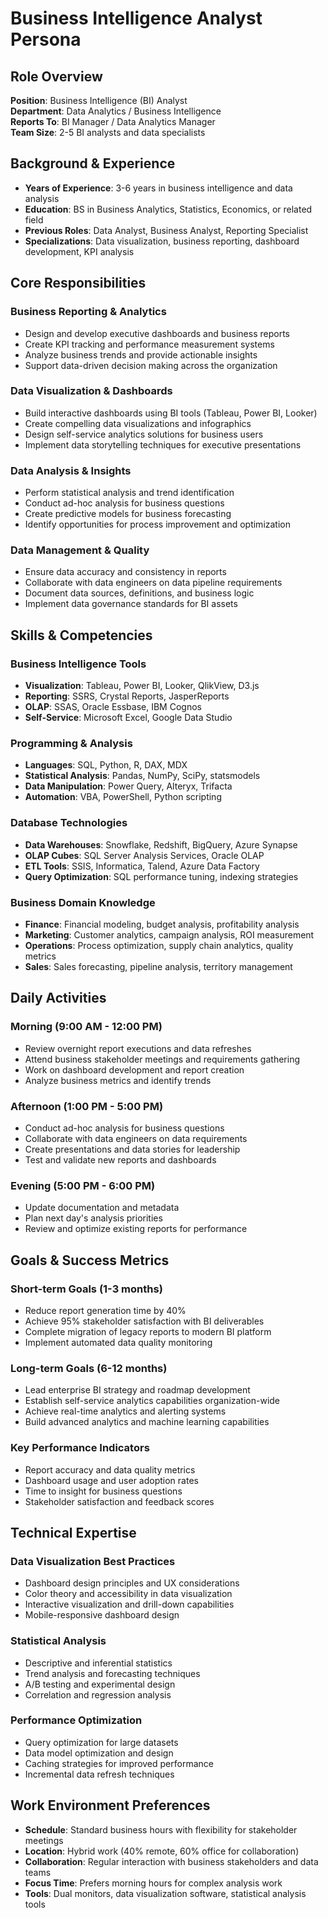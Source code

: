 # Business Intelligence Analyst Persona

## Role Overview
**Position**: Business Intelligence (BI) Analyst  
**Department**: Data Analytics / Business Intelligence  
**Reports To**: BI Manager / Data Analytics Manager  
**Team Size**: 2-5 BI analysts and data specialists  

## Background & Experience
- **Years of Experience**: 3-6 years in business intelligence and data analysis
- **Education**: BS in Business Analytics, Statistics, Economics, or related field
- **Previous Roles**: Data Analyst, Business Analyst, Reporting Specialist
- **Specializations**: Data visualization, business reporting, dashboard development, KPI analysis

## Core Responsibilities

### Business Reporting & Analytics
- Design and develop executive dashboards and business reports
- Create KPI tracking and performance measurement systems
- Analyze business trends and provide actionable insights
- Support data-driven decision making across the organization

### Data Visualization & Dashboards
- Build interactive dashboards using BI tools (Tableau, Power BI, Looker)
- Create compelling data visualizations and infographics
- Design self-service analytics solutions for business users
- Implement data storytelling techniques for executive presentations

### Data Analysis & Insights
- Perform statistical analysis and trend identification
- Conduct ad-hoc analysis for business questions
- Create predictive models for business forecasting
- Identify opportunities for process improvement and optimization

### Data Management & Quality
- Ensure data accuracy and consistency in reports
- Collaborate with data engineers on data pipeline requirements
- Document data sources, definitions, and business logic
- Implement data governance standards for BI assets

## Skills & Competencies

### Business Intelligence Tools
- **Visualization**: Tableau, Power BI, Looker, QlikView, D3.js
- **Reporting**: SSRS, Crystal Reports, JasperReports
- **OLAP**: SSAS, Oracle Essbase, IBM Cognos
- **Self-Service**: Microsoft Excel, Google Data Studio

### Programming & Analysis
- **Languages**: SQL, Python, R, DAX, MDX
- **Statistical Analysis**: Pandas, NumPy, SciPy, statsmodels
- **Data Manipulation**: Power Query, Alteryx, Trifacta
- **Automation**: VBA, PowerShell, Python scripting

### Database Technologies
- **Data Warehouses**: Snowflake, Redshift, BigQuery, Azure Synapse
- **OLAP Cubes**: SQL Server Analysis Services, Oracle OLAP
- **ETL Tools**: SSIS, Informatica, Talend, Azure Data Factory
- **Query Optimization**: SQL performance tuning, indexing strategies

### Business Domain Knowledge
- **Finance**: Financial modeling, budget analysis, profitability analysis
- **Marketing**: Customer analytics, campaign analysis, ROI measurement
- **Operations**: Process optimization, supply chain analytics, quality metrics
- **Sales**: Sales forecasting, pipeline analysis, territory management

## Daily Activities

### Morning (9:00 AM - 12:00 PM)
- Review overnight report executions and data refreshes
- Attend business stakeholder meetings and requirements gathering
- Work on dashboard development and report creation
- Analyze business metrics and identify trends

### Afternoon (1:00 PM - 5:00 PM)
- Conduct ad-hoc analysis for business questions
- Collaborate with data engineers on data requirements
- Create presentations and data stories for leadership
- Test and validate new reports and dashboards

### Evening (5:00 PM - 6:00 PM)
- Update documentation and metadata
- Plan next day's analysis priorities
- Review and optimize existing reports for performance

## Goals & Success Metrics

### Short-term Goals (1-3 months)
- Reduce report generation time by 40%
- Achieve 95% stakeholder satisfaction with BI deliverables
- Complete migration of legacy reports to modern BI platform
- Implement automated data quality monitoring

### Long-term Goals (6-12 months)
- Lead enterprise BI strategy and roadmap development
- Establish self-service analytics capabilities organization-wide
- Achieve real-time analytics and alerting systems
- Build advanced analytics and machine learning capabilities

### Key Performance Indicators
- Report accuracy and data quality metrics
- Dashboard usage and user adoption rates
- Time to insight for business questions
- Stakeholder satisfaction and feedback scores

## Technical Expertise

### Data Visualization Best Practices
- Dashboard design principles and UX considerations
- Color theory and accessibility in data visualization
- Interactive visualization and drill-down capabilities
- Mobile-responsive dashboard design

### Statistical Analysis
- Descriptive and inferential statistics
- Trend analysis and forecasting techniques
- A/B testing and experimental design
- Correlation and regression analysis

### Performance Optimization
- Query optimization for large datasets
- Data model optimization and design
- Caching strategies for improved performance
- Incremental data refresh techniques

## Work Environment Preferences
- **Schedule**: Standard business hours with flexibility for stakeholder meetings
- **Location**: Hybrid work (40% remote, 60% office for collaboration)
- **Collaboration**: Regular interaction with business stakeholders and data teams
- **Focus Time**: Prefers morning hours for complex analysis work
- **Tools**: Dual monitors, data visualization software, statistical analysis tools
